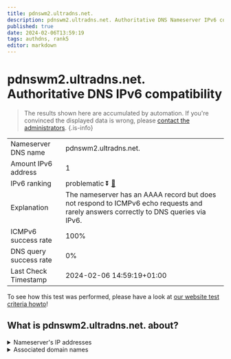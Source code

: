 ```yaml
---
title: pdnswm2.ultradns.net.
description: pdnswm2.ultradns.net. Authoritative DNS Nameserver IPv6 compatibility
published: true
date: 2024-02-06T13:59:19
tags: authdns, rank5
editor: markdown
---
```


# pdnswm2.ultradns.net. Authoritative DNS IPv6 compatibility

> The results shown here are accumulated by automation. If you're convinced the displayed data is wrong, please [contact the administrators](/howto/chat). 
{.is-info}




|   |   |
| - | - |
| Nameserver DNS name | pdnswm2.ultradns.net.
| Amount IPv6 address | 1
| IPv6 ranking | problematic :arrow_double_down: [🔗](/howto/ranking) |
| Explanation | The nameserver has an AAAA record but does not respond to ICMPv6 echo requests and rarely answers correctly to DNS queries via IPv6. |
| ICMPv6 success rate | 100%|
| DNS query success rate | 0% |
| Last Check Timestamp | 2024-02-06 14:59:19+01:00 |

To see how this test was performed, please have a look at [our website test criteria howto](/howto/testcriteria/authdns)!


## What is pdnswm2.ultradns.net. about?




<details>
<summary>Nameserver's IP addresses</summary>

2610:a1:1014::4

</details>



<details>
<summary>Associated domain names</summary>

www.walmart.com

</details>
